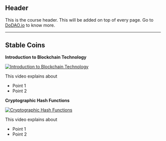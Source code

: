 ## Header
This is the course header. This will be added on top of every page. Go to [DoDAO.io](https://www.dodao.io) to know more.

 ---
 
 ## Stable Coins
 
 **Introduction to Blockchain Technology**

[![Introduction to Blockchain Technology](https://img.youtube.com/vi/u70_rafPs-0/0.jpg)](https://www.youtube.com/watch?v=u70_rafPs-0)     

This video explains about
* Point 1
* Point 2
    
 **Cryptographic Hash Functions**

[![Cryptographic Hash Functions](https://img.youtube.com/vi/WSejk1E6fRo/0.jpg)](https://www.youtube.com/watch?v=WSejk1E6fRo)     

This video explains about
* Point 1
* Point 2
    
 
